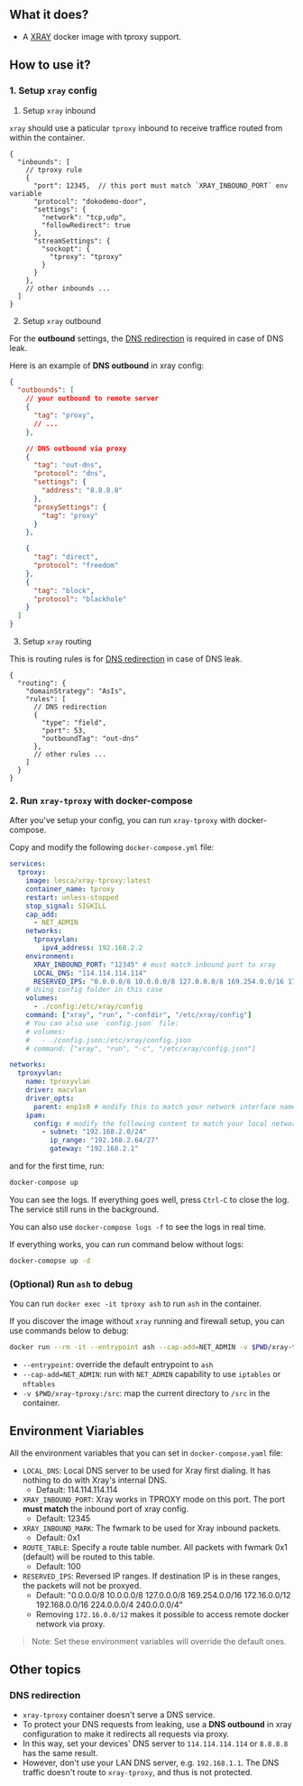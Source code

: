 
## What it does?

* A [XRAY](https://github.com/XTLS/Xray-core) docker image with tproxy support.

## How to use it?

### 1. Setup `xray` config
1. Setup `xray` inbound

`xray` should use a paticular `tproxy` inbound to receive traffice routed from within the container.

```jsonc
{
  "inbounds": [
    // tproxy rule
    {
      "port": 12345,  // this port must match `XRAY_INBOUND_PORT` env variable
      "protocol": "dokodemo-door",
      "settings": {
        "network": "tcp,udp",
        "followRedirect": true
      },
      "streamSettings": {
        "sockopt": {
          "tproxy": "tproxy"
        }
      }
    },
    // other inbounds ...
  ]
}
```

2. Setup `xray` outbound

For the **outbound** settings, the [DNS redirection](#dns-redirection) is required in case of DNS leak.

Here is an example of **DNS outbound** in xray config:

```json
{
  "outbounds": [
    // your outbound to remote server
    {
      "tag": "proxy",
      // ...
    },

    // DNS outbound via proxy
    {
      "tag": "out-dns",
      "protocol": "dns",
      "settings": {
        "address": "8.8.8.8"
      },
      "proxySettings": {
        "tag": "proxy"
      }
    },

    {
      "tag": "direct",
      "protocol": "freedom"
    },
    {
      "tag": "block",
      "protocol": "blackhole"
    }
  ]
}
```

3. Setup `xray` routing

This is routing rules is for [DNS redirection](#dns-redirection) in case of DNS leak.

```jsonc
{
  "routing": {
    "domainStrategy": "AsIs",
    "rules": [
      // DNS redirection
      {
        "type": "field",
        "port": 53,
        "outboundTag": "out-dns"
      },
      // other rules ...
    ]
  }
}
```

### 2. Run `xray-tproxy` with docker-compose

After you've setup your config, you can run `xray-tproxy` with docker-compose.

Copy and modify the following `docker-compose.yml` file:

```yaml
services:
  tproxy:
    image: lesca/xray-tproxy:latest
    container_name: tproxy
    restart: unless-stopped
    stop_signal: SIGKILL
    cap_add:
      - NET_ADMIN
    networks:
      tproxyvlan:
        ipv4_address: 192.168.2.2
    environment:
      XRAY_INBOUND_PORT: "12345" # must match inbound port to xray
      LOCAL_DNS: "114.114.114.114"
      RESERVED_IPS: "0.0.0.0/8 10.0.0.0/8 127.0.0.0/8 169.254.0.0/16 172.16.0.0/12 192.168.0.0/16 224.0.0.0/4 240.0.0.0/4"
    # Using config folder in this case
    volumes:
      - ./config:/etc/xray/config
    command: ["xray", "run", "-confdir", "/etc/xray/config"]
    # You can also use `config.json` file:
    # volumes:
    #   - ./config.json:/etc/xray/config.json
    # command: ["xray", "run", "-c", "/etc/xray/config.json"]

networks:
  tproxyvlan:
    name: tproxyvlan
    driver: macvlan
    driver_opts:
      parent: enp1s0 # modify this to match your network interface name
    ipam:
      config: # modify the following content to match your local network env
        - subnet: "192.168.2.0/24"
          ip_range: "192.168.2.64/27"
          gateway: "192.168.2.1"
```

and for the first time, run:

```bash
docker-compose up
```

You can see the logs. If everything goes well, press `Ctrl-C` to close the log. The service still runs in the background.

You can also use `docker-compose logs -f` to see the logs in real time.

If everything works, you can run command below without logs:

```bash
docker-comopse up -d 
```

### (Optional) Run `ash` to debug

You can run `docker exec -it tproxy ash` to run `ash` in the container.

If you discover the image without `xray` running and firewall setup, you can use commands below to debug:

```bash
docker run --rm -it --entrypoint ash --cap-add=NET_ADMIN -v $PWD/xray-tproxy:/src lesca/xray-tproxy:latest
```

* `--entrypoint`: override the default entrypoint to `ash`
* `--cap-add=NET_ADMIN`: run with `NET_ADMIN` capability to use `iptables` or `nftables`
* `-v $PWD/xray-tproxy:/src`: map the current directory to `/src` in the container.

## Environment Viariables

All the environment variables that you can set in `docker-compose.yaml` file:

* `LOCAL_DNS`: Local DNS server to be used for Xray first dialing. It has nothing to do with Xray's internal DNS.
  * Default: 114.114.114.114
* `XRAY_INBOUND_PORT`: Xray works in TPROXY mode on this port. The port **must match** the inbound port of xray config.
  * Default: 12345
* `XRAY_INBOUND_MARK`: The fwmark to be used for Xray inbound packets.
  * Default: 0x1
* `ROUTE_TABLE`: Specify a route table number. All packets with fwmark 0x1 (default) will be routed to this table.
  * Default: 100
* `RESERVED_IPS`: Reversed IP ranges. If destination IP is in these ranges, the packets will not be proxyed.
  * Default: "0.0.0.0/8 10.0.0.0/8 127.0.0.0/8 169.254.0.0/16 172.16.0.0/12 192.168.0.0/16 224.0.0.0/4 240.0.0.0/4"
  * Removing `172.16.0.0/12` makes it possible to access remote docker network via proxy.

> Note: Set these environment variables will override the default ones.

## Other topics

### DNS redirection

* `xray-tproxy` container doesn't serve a DNS service. 
* To protect your DNS requests from leaking, use a **DNS outbound** in xray configuration to make it redirects all requests via proxy.
* In this way, set your devices' DNS server to `114.114.114.114` or `8.8.8.8` has the same result. 
* However, don't use your LAN DNS server, e.g. `192.168.1.1`. The DNS traffic doesn't route to `xray-tproxy`, and thus is not protected. 


